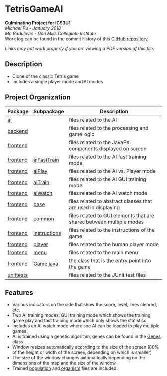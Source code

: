 # TetrisGameAI
**Culminating Project for ICS3U1<br>**
_Michael Pu - January 2018<br>
Mr. Radulovic - Don Mills Collegiate Institute<br>_
Work log can be found in the commit history of this [GitHub repository](https://github.com/mchlp/TetrisGameAI)

*Links may not work properly if you are viewing a PDF version of this file.*

## Description
- Clone of the classic Tetris game
- Includes a single player mode and AI modes

## Project Organization
Package                               |Subpackage                                           | Description
---                                   |---                                                  | ---
[ai](src/main/java/ai)                |                                                     | files related to the AI
[backend](src/main/java/backend)      |                                                     | files related to the processing and game logic          
[frontend](src/main/java/frontend)    |                                                     | files related to the JavaFX components displayed on screen
[frontend](src/main/java/frontend)    |[aiFastTrain](src/main/java/frontend/aifasttrain)    | files related to the AI fast training mode
[frontend](src/main/java/fronted)      |[aiPlay](src/main/java/frontend/aiplay) | files related to the AI vs. Player mode 
[frontend](src/main/java/frontend)    |[aiTrain](src/main/java/frontend/aitrain)            | files related to the AI GUI training mode
[frontend](src/main/java/frontend)    |[aiWatch](src/main/java/frontend/aiwatch)            | files related to the AI watch mode
[frontend](src/main/java/frontend)    |[base](src/main/java/frontend/base)                  | files related to abstract classes that are used in displaying 
[frontend](src/main/java/frontend)    |[common](src/main/java/frontend/common)              | files related to GUI elements that are shared between multiple modes
[frontend](src/main/java/frontend)    |[instructions](src/main/java/fronted/instructions) | files related to the instructions of the game
[frontend](src/main/java/frontend)    |[player](src/main/java/frontend/common)              | files related to the human player mode
[frontend](src/main/java/frontend)    |[menu](src/main/java/frontend/menu)                  | files related to the main menu
[frontend](src/main/java/frontend)    |[Game.java](src/main/java/frontend/Game.java)        | the class that is the entry point into the game
[unittests](src/test/java/unittests)  |                                                      | files related to the JUnit test files

## Features
- Various indicators on the side that show the score, level, lines cleared, etc.
- Two AI training modes: GUI training mode which shows the training game play and fast training mode which only shows the statistics 
- Includes an AI watch mode where one AI can be loaded to play multiple games
- AI is trained using a genetic algorithm, genes can be found in the [Genes](/main/ai/Genes.java) class
- Window resizes automatically according to the size of the screen (80% of the height or width of the screen, depending on which is smaller)
- The size of the window changes automatically depending on the dimensions of the map and the size of the window
- Trained [population](testPop.pop.ser) and [organism](alpha.org.ser) files are included.
